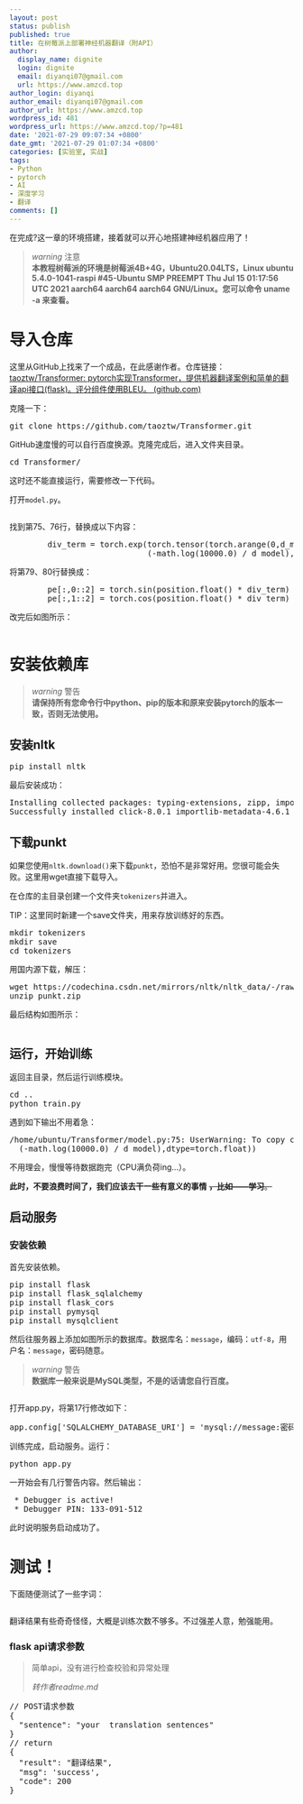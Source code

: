 ```yaml
---
layout: post
status: publish
published: true
title: 在树莓派上部署神经机器翻译（附API）
author:
  display_name: dignite
  login: dignite
  email: diyanqi07@gmail.com
  url: https://www.amzcd.top
author_login: diyanqi
author_email: diyanqi07@gmail.com
author_url: https://www.amzcd.top
wordpress_id: 481
wordpress_url: https://www.amzcd.top/?p=481
date: '2021-07-29 09:07:34 +0800'
date_gmt: '2021-07-29 01:07:34 +0800'
categories: [实验室, 实战]
tags:
- Python
- pytorch
- AI
- 深度学习
- 翻译
comments: []
---
```




  <p>
   <!-- wp:paragraph --></p>
  <p>在完成?这一章的环境搭建，接着就可以开心地搭建神经机器应用了！</p>
  <p>
   <!-- /wp:paragraph --></p>
  <p>
   <!-- wp:mdx/post {"url":"https://www.amzcd.top/water/471.html"} --></p>
  <div class="wp-block-mdx-post mdx-post-cot" data-mdxposturl="https://www.amzcd.top/water/471.html">
   <div class="mdx-post-wait-out-c2">
    <div class="mdx-post-wait-out-c mdui-valign">
     <div class="mdx-github-wait-out">
      <div class="mdx-github-wait">
       <a href="https://www.amzcd.top/water/471.html">
        <div class="mdui-spinner"></div> </a>
       <p><a></a></p>
      </div>
     </div>
    </div>
   </div>
  </div>
  <p>
   <!-- /wp:mdx/post --></p>
  <p>
   <!-- wp:mdx/warning {"title":"注意","content":"本教程树莓派的环境是树莓派4B+4G，Ubuntu20.04LTS，Linux ubuntu 5.4.0-1041-raspi #45-Ubuntu SMP PREEMPT Thu Jul 15 01:17:56 UTC 2021 aarch64 aarch64 aarch64 GNU/Linux。您可以命令 uname -a 来查看。"} --></p>
  <blockquote class="wp-block-mdx-warning mdx-warning">
   <p><i class="mdui-icon material-icons">warning</i> 注意<br /><strong>本教程树莓派的环境是树莓派4B+4G，Ubuntu20.04LTS，Linux ubuntu 5.4.0-1041-raspi #45-Ubuntu SMP PREEMPT Thu Jul 15 01:17:56 UTC 2021 aarch64 aarch64 aarch64 GNU/Linux。您可以命令 uname -a 来查看。</strong></p>
  </blockquote>
  <p>
   <!-- /wp:mdx/warning --></p>
  <p>
   <!-- wp:heading {"level":1} --></p>
  <h1>导入仓库</h1>
  <p>
   <!-- /wp:heading --></p>
  <p>
   <!-- wp:paragraph --></p>
  <p>这里从GitHub上找来了一个成品，在此感谢作者。仓库链接：<a href="https://github.com/taoztw/Transformer">taoztw/Transformer: pytorch实现Transformer，提供机器翻译案例和简单的翻译api接口(flask)。评分组件使用BLEU。 (github.com)</a></p>
  <p>
   <!-- /wp:paragraph --></p>
  <p>
   <!-- wp:paragraph --></p>
  <p>克隆一下：</p>
  <p>
   <!-- /wp:paragraph --></p>
  <p>
   <!-- wp:enlighter/codeblock --></p>
  <pre class="EnlighterJSRAW" data-enlighter-language="generic" data-enlighter-theme="" data-enlighter-highlight="" data-enlighter-linenumbers="" data-enlighter-lineoffset="" data-enlighter-title="" data-enlighter-group="">git clone https://github.com/taoztw/Transformer.git</pre>
  <p>
   <!-- /wp:enlighter/codeblock --></p>
  <p>
   <!-- wp:paragraph --></p>
  <p>GitHub速度慢的可以自行百度换源。克隆完成后，进入文件夹目录。</p>
  <p>
   <!-- /wp:paragraph --></p>
  <p>
   <!-- wp:enlighter/codeblock --></p>
  <pre class="EnlighterJSRAW" data-enlighter-language="generic" data-enlighter-theme="" data-enlighter-highlight="" data-enlighter-linenumbers="" data-enlighter-lineoffset="" data-enlighter-title="" data-enlighter-group="">cd Transformer/</pre>
  <p>
   <!-- /wp:enlighter/codeblock --></p>
  <p>
   <!-- wp:paragraph --></p>
  <p>这时还不能直接运行，需要修改一下代码。</p>
  <p>
   <!-- /wp:paragraph --></p>
  <p>
   <!-- wp:paragraph --></p>
  <p>打开<code>model.py</code>。</p>
  <p>
   <!-- /wp:paragraph --></p>
  <p>
   <!-- wp:image {"align":"center","id":482,"sizeSlug":"full","linkDestination":"none"} --></p>
  <div class="wp-block-image">
   <figure class="aligncenter size-full">
    <img src="https://www.amzcd.top/wp-content/uploads/2021/07/image-11.png" alt="" class="wp-image-482" />
   </figure>
  </div>
  <p>
   <!-- /wp:image --></p>
  <p>
   <!-- wp:paragraph --></p>
  <p>找到第75、76行，替换成以下内容：</p>
  <p>
   <!-- /wp:paragraph --></p>
  <p>
   <!-- wp:enlighter/codeblock --></p>
  <pre class="EnlighterJSRAW" data-enlighter-language="generic" data-enlighter-theme="" data-enlighter-highlight="" data-enlighter-linenumbers="" data-enlighter-lineoffset="" data-enlighter-title="" data-enlighter-group="">        div_term = torch.exp(torch.tensor(torch.arange(0,d_model,2,device=DEVICE) *
                             (-math.log(10000.0) / d_model),dtype=torch.float))</pre>
  <p>
   <!-- /wp:enlighter/codeblock --></p>
  <p>
   <!-- wp:paragraph --></p>
  <p>将第79、80行替换成：</p>
  <p>
   <!-- /wp:paragraph --></p>
  <p>
   <!-- wp:enlighter/codeblock --></p>
  <pre class="EnlighterJSRAW" data-enlighter-language="generic" data-enlighter-theme="" data-enlighter-highlight="" data-enlighter-linenumbers="" data-enlighter-lineoffset="" data-enlighter-title="" data-enlighter-group="">        pe[:,0::2] = torch.sin(position.float() * div_term)
        pe[:,1::2] = torch.cos(position.float() * div_term)</pre>
  <p>
   <!-- /wp:enlighter/codeblock --></p>
  <p>
   <!-- wp:paragraph --></p>
  <p>改完后如图所示：</p>
  <p>
   <!-- /wp:paragraph --></p>
  <p>
   <!-- wp:image {"align":"center","id":483,"sizeSlug":"large","linkDestination":"none"} --></p>
  <div class="wp-block-image">
   <figure class="aligncenter size-large">
    <img src="https://www.amzcd.top/wp-content/uploads/2021/07/image-12-1024x225.png" alt="" class="wp-image-483" />
   </figure>
  </div>
  <p>
   <!-- /wp:image --></p>
  <p>
   <!-- wp:heading {"level":1} --></p>
  <h1>安装依赖库</h1>
  <p>
   <!-- /wp:heading --></p>
  <p>
   <!-- wp:mdx/warning {"content":"请保持所有您命令行中python、pip的版本和原来安装pytorch的版本一致，否则无法使用。"} --></p>
  <blockquote class="wp-block-mdx-warning mdx-warning">
   <p><i class="mdui-icon material-icons">warning</i> 警告<br /><strong>请保持所有您命令行中python、pip的版本和原来安装pytorch的版本一致，否则无法使用。</strong></p>
  </blockquote>
  <p>
   <!-- /wp:mdx/warning --></p>
  <p>
   <!-- wp:heading --></p>
  <h2>安装nltk</h2>
  <p>
   <!-- /wp:heading --></p>
  <p>
   <!-- wp:enlighter/codeblock --></p>
  <pre class="EnlighterJSRAW" data-enlighter-language="generic" data-enlighter-theme="" data-enlighter-highlight="" data-enlighter-linenumbers="" data-enlighter-lineoffset="" data-enlighter-title="" data-enlighter-group="">pip install nltk</pre>
  <p>
   <!-- /wp:enlighter/codeblock --></p>
  <p>
   <!-- wp:paragraph --></p>
  <p>最后安装成功：</p>
  <p>
   <!-- /wp:paragraph --></p>
  <p>
   <!-- wp:enlighter/codeblock --></p>
  <pre class="EnlighterJSRAW" data-enlighter-language="generic" data-enlighter-theme="" data-enlighter-highlight="" data-enlighter-linenumbers="" data-enlighter-lineoffset="" data-enlighter-title="" data-enlighter-group="">Installing collected packages: typing-extensions, zipp, importlib-metadata, click, regex, tqdm, joblib, nltk
Successfully installed click-8.0.1 importlib-metadata-4.6.1 joblib-1.0.1 nltk-3.6.2 regex-2021.7.6 tqdm-4.61.2 typing-extensions-3.10.0.0 zipp-3.5.0</pre>
  <p>
   <!-- /wp:enlighter/codeblock --></p>
  <p>
   <!-- wp:heading --></p>
  <h2>下载punkt</h2>
  <p>
   <!-- /wp:heading --></p>
  <p>
   <!-- wp:paragraph --></p>
  <p>如果您使用<code>nltk.download()</code>来下载<code>punkt</code>，恐怕不是非常好用。您很可能会失败。这里用wget直接下载导入。</p>
  <p>
   <!-- /wp:paragraph --></p>
  <p>
   <!-- wp:paragraph --></p>
  <p>在仓库的主目录创建一个文件夹<code>tokenizers</code>并进入。</p>
  <p>
   <!-- /wp:paragraph --></p>
  <p>
   <!-- wp:paragraph --></p>
  <p>TIP：这里同时新建一个save文件夹，用来存放训练好的东西。</p>
  <p>
   <!-- /wp:paragraph --></p>
  <p>
   <!-- wp:enlighter/codeblock --></p>
  <pre class="EnlighterJSRAW" data-enlighter-language="generic" data-enlighter-theme="" data-enlighter-highlight="" data-enlighter-linenumbers="" data-enlighter-lineoffset="" data-enlighter-title="" data-enlighter-group="">mkdir tokenizers
mkdir save
cd tokenizers</pre>
  <p>
   <!-- /wp:enlighter/codeblock --></p>
  <p>
   <!-- wp:paragraph --></p>
  <p>用国内源下载，解压：</p>
  <p>
   <!-- /wp:paragraph --></p>
  <p>
   <!-- wp:enlighter/codeblock --></p>
  <pre class="EnlighterJSRAW" data-enlighter-language="generic" data-enlighter-theme="" data-enlighter-highlight="" data-enlighter-linenumbers="" data-enlighter-lineoffset="" data-enlighter-title="" data-enlighter-group="">wget https://codechina.csdn.net/mirrors/nltk/nltk_data/-/raw/gh-pages/packages/tokenizers/punkt.zip
unzip punkt.zip</pre>
  <p>
   <!-- /wp:enlighter/codeblock --></p>
  <p>
   <!-- wp:paragraph --></p>
  <p>最后结构如图所示：</p>
  <p>
   <!-- /wp:paragraph --></p>
  <p>
   <!-- wp:image {"align":"center","id":484,"sizeSlug":"full","linkDestination":"none"} --></p>
  <div class="wp-block-image">
   <figure class="aligncenter size-full">
    <img src="https://www.amzcd.top/wp-content/uploads/2021/07/image-13.png" alt="" class="wp-image-484" />
   </figure>
  </div>
  <p>
   <!-- /wp:image --></p>
  <p>
   <!-- wp:heading --></p>
  <h2>运行，开始训练</h2>
  <p>
   <!-- /wp:heading --></p>
  <p>
   <!-- wp:paragraph --></p>
  <p>返回主目录，然后运行训练模块。</p>
  <p>
   <!-- /wp:paragraph --></p>
  <p>
   <!-- wp:enlighter/codeblock --></p>
  <pre class="EnlighterJSRAW" data-enlighter-language="generic" data-enlighter-theme="" data-enlighter-highlight="" data-enlighter-linenumbers="" data-enlighter-lineoffset="" data-enlighter-title="" data-enlighter-group="">cd ..
python train.py</pre>
  <p>
   <!-- /wp:enlighter/codeblock --></p>
  <p>
   <!-- wp:paragraph --></p>
  <p>遇到如下输出不用着急：</p>
  <p>
   <!-- /wp:paragraph --></p>
  <p>
   <!-- wp:enlighter/codeblock --></p>
  <pre class="EnlighterJSRAW" data-enlighter-language="generic" data-enlighter-theme="" data-enlighter-highlight="" data-enlighter-linenumbers="" data-enlighter-lineoffset="" data-enlighter-title="" data-enlighter-group="">/home/ubuntu/Transformer/model.py:75: UserWarning: To copy construct from a tensor, it is recommended to use sourceTensor.clone().detach() or sourceTensor.clone().detach().requires_grad_(True), rather than torch.tensor(sourceTensor).
  (-math.log(10000.0) / d_model),dtype=torch.float))</pre>
  <p>
   <!-- /wp:enlighter/codeblock --></p>
  <p>
   <!-- wp:paragraph --></p>
  <p>不用理会，慢慢等待数据跑完（CPU满负荷ing...）。</p>
  <p>
   <!-- /wp:paragraph --></p>
  <p>
   <!-- wp:paragraph --></p>
  <p><strong>此时，不要浪费时间了，我们应该去干一些有意义的事情</strong>
   <s>
    <strong>，比如——学习</strong>。
   </s></p>
  <p>
   <!-- /wp:paragraph --></p>
  <p>
   <!-- wp:heading --></p>
  <h2>启动服务</h2>
  <p>
   <!-- /wp:heading --></p>
  <p>
   <!-- wp:heading {"level":3} --></p>
  <h3>安装依赖</h3>
  <p>
   <!-- /wp:heading --></p>
  <p>
   <!-- wp:paragraph --></p>
  <p>首先安装依赖。</p>
  <p>
   <!-- /wp:paragraph --></p>
  <p>
   <!-- wp:enlighter/codeblock --></p>
  <pre class="EnlighterJSRAW" data-enlighter-language="generic" data-enlighter-theme="" data-enlighter-highlight="" data-enlighter-linenumbers="" data-enlighter-lineoffset="" data-enlighter-title="" data-enlighter-group="">pip install flask
pip install flask_sqlalchemy
pip install flask_cors
pip install pymysql
pip install mysqlclient</pre>
  <p>
   <!-- /wp:enlighter/codeblock --></p>
  <p>
   <!-- wp:paragraph --></p>
  <p>然后往服务器上添加如图所示的数据库。数据库名：<code data-enlighter-language="generic" class="EnlighterJSRAW">message</code>，编码：<code data-enlighter-language="generic" class="EnlighterJSRAW">utf-8</code>，用户名：<code data-enlighter-language="generic" class="EnlighterJSRAW">message</code>，密码随意。</p>
  <p>
   <!-- /wp:paragraph --></p>
  <p>
   <!-- wp:mdx/warning {"content":"数据库一般来说是MySQL类型，不是的话请您自行百度。"} --></p>
  <blockquote class="wp-block-mdx-warning mdx-warning">
   <p><i class="mdui-icon material-icons">warning</i> 警告<br /><strong>数据库一般来说是MySQL类型，不是的话请您自行百度。</strong></p>
  </blockquote>
  <p>
   <!-- /wp:mdx/warning --></p>
  <p>
   <!-- wp:image {"align":"center","id":489,"sizeSlug":"full","linkDestination":"none"} --></p>
  <div class="wp-block-image">
   <figure class="aligncenter size-full">
    <img src="https://www.amzcd.top/wp-content/uploads/2021/07/image-14.png" alt="" class="wp-image-489" />
   </figure>
  </div>
  <p>
   <!-- /wp:image --></p>
  <p>
   <!-- wp:paragraph --></p>
  <p>打开app.py，将第17行修改如下：</p>
  <p>
   <!-- /wp:paragraph --></p>
  <p>
   <!-- wp:enlighter/codeblock --></p>
  <pre class="EnlighterJSRAW" data-enlighter-language="generic" data-enlighter-theme="" data-enlighter-highlight="" data-enlighter-linenumbers="" data-enlighter-lineoffset="" data-enlighter-title="" data-enlighter-group="">app.config['SQLALCHEMY_DATABASE_URI'] = 'mysql://message:密码@127.0.0.1:3306/message?charset=utf8'</pre>
  <p>
   <!-- /wp:enlighter/codeblock --></p>
  <p>
   <!-- wp:paragraph --></p>
  <p>训练完成，启动服务。运行：</p>
  <p>
   <!-- /wp:paragraph --></p>
  <p>
   <!-- wp:enlighter/codeblock --></p>
  <pre class="EnlighterJSRAW" data-enlighter-language="generic" data-enlighter-theme="" data-enlighter-highlight="" data-enlighter-linenumbers="" data-enlighter-lineoffset="" data-enlighter-title="" data-enlighter-group="">python app.py</pre>
  <p>
   <!-- /wp:enlighter/codeblock --></p>
  <p>
   <!-- wp:paragraph --></p>
  <p>一开始会有几行警告内容。然后输出：</p>
  <p>
   <!-- /wp:paragraph --></p>
  <p>
   <!-- wp:enlighter/codeblock --></p>
  <pre class="EnlighterJSRAW" data-enlighter-language="generic" data-enlighter-theme="" data-enlighter-highlight="" data-enlighter-linenumbers="" data-enlighter-lineoffset="" data-enlighter-title="" data-enlighter-group=""> * Debugger is active!
 * Debugger PIN: 133-091-512</pre>
  <p>
   <!-- /wp:enlighter/codeblock --></p>
  <p>
   <!-- wp:paragraph --></p>
  <p>此时说明服务启动成功了。</p>
  <p>
   <!-- /wp:paragraph --></p>
  <p>
   <!-- wp:heading {"level":1} --></p>
  <h1>测试！</h1>
  <p>
   <!-- /wp:heading --></p>
  <p>
   <!-- wp:paragraph --></p>
  <p>下面随便测试了一些字词：</p>
  <p>
   <!-- /wp:paragraph --></p>
  <p>
   <!-- wp:image {"align":"center","id":490,"sizeSlug":"full","linkDestination":"none"} --></p>
  <div class="wp-block-image">
   <figure class="aligncenter size-full">
    <img src="https://www.amzcd.top/wp-content/uploads/2021/07/image-15.png" alt="" class="wp-image-490" />
   </figure>
  </div>
  <p>
   <!-- /wp:image --></p>
  <p>
   <!-- wp:paragraph --></p>
  <p>翻译结果有些奇奇怪怪，大概是训练次数不够多。不过强差人意，勉强能用。</p>
  <p>
   <!-- /wp:paragraph --></p>
  <p>
   <!-- wp:heading {"level":3} --></p>
  <h3>flask api请求参数</h3>
  <p>
   <!-- /wp:heading --></p>
  <p>
   <!-- wp:quote --></p>
  <blockquote class="wp-block-quote">
   <p>简单api，没有进行检查校验和异常处理</p>
   <p><cite>转作者readme.md</cite></p>
  </blockquote>
  <p>
   <!-- /wp:quote --></p>
  <p>
   <!-- wp:preformatted --></p>
  <pre class="wp-block-preformatted">// POST请求参数
{
  &quot;sentence&quot;: &quot;your  translation sentences&quot;
}
// return
{
  &quot;result&quot;: &quot;翻译结果&quot;,
  &quot;msg&quot;: 'success',
  &quot;code&quot;: 200
}</pre>
  <p>
   <!-- /wp:preformatted --></p>



